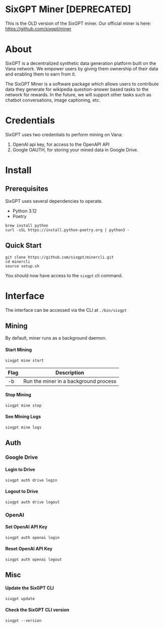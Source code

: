 # SixGPT Miner [DEPRECATED]

This is the OLD version of the SixGPT miner. 
Our official miner is here: https://github.com/sixgpt/miner

# About

SixGPT is a decentralized synthetic data generation platform built on the Vana network. We empower users by giving them ownership of their data and enabling them to earn from it.

The SixGPT Miner is a software package which allows users to contribute data they generate for wikipedia question-answer based tasks to the network for rewards.
In the future, we will support other tasks such as chatbot conversations, image captioning, etc.

# Credentials

SixGPT uses two credentials to perform mining on Vana:

1. OpenAI api key, for access to the OpenAPI API
2. Google OAUTH, for storing your mined data in Google Drive.

# Install

## Prerequisites

SixGPT uses several dependencies to operate.

- Python 3.12
- Poetry

```shell
brew install python
curl -sSL https://install.python-poetry.org | python3 -
```

## Quick Start

```shell
git clone https://github.com/sixgpt/minercli.git
cd minercli
source setup.sh
```

You should now have access to the `sixgpt` cli command.

# Interface

The interface can be accessed via the CLI at `./bin/sixgpt`

## Mining

By default, miner runs as a background daemon.

#### Start Mining

```shell
sixgpt mine start
```

| Flag | Description                           |
| ---- | ------------------------------------- |
| -b   | Run the miner in a background process |

#### Stop Mining

```shell
sixgpt mine stop
```

#### See Mining Logs

```shell
sixgpt mine logs
```

## Auth

### Google Drive

#### Login to Drive

```shell
sixgpt auth drive login
```

#### Logout to Drive

```shell
sixgpt auth drive logout
```

### OpenAI

#### Set OpenAI API Key

```shell
sixgpt auth openai login
```

#### Reset OpenAI API Key

```shell
sixgpt auth openai logout
```

## Misc

#### Update the SixGPT CLI

```shell
sixgpt update
```

#### Check the SixGPT CLI version

```shell
sixgpt --version
```
